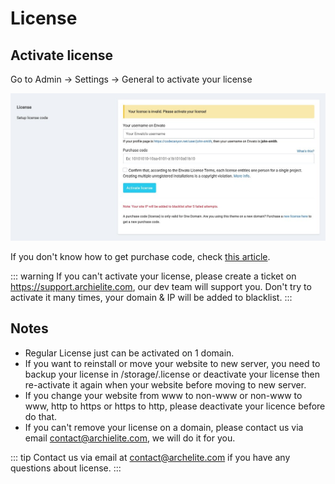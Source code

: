 # License

## Activate license

Go to Admin -> Settings -> General to activate your license

![Image](/images/license-page.jpg)

If you don't know how to get purchase code, check [this article](https://help.market.envato.com/hc/en-us/articles/202822600-Where-Is-My-Purchase-Code).

::: warning
If you can't activate your license, please create a ticket on https://support.archielite.com, our dev team will support you. Don't try to activate it many times, your domain & IP will be added to blacklist.
:::

## Notes
- Regular License just can be activated on 1 domain.
- If you want to reinstall or move your website to new server, you need to backup your license in /storage/.license or deactivate
your license then re-activate it again when your website before moving to new server.
- If you change your website from www to non-www or non-www to www, http to https or https to http, please deactivate your licence before do that.
- If you can't remove your license on a domain, please contact us via email contact@archielite.com, we will do it for you.

::: tip
Contact us via email at contact@archelite.com if you have any questions about license.
:::
